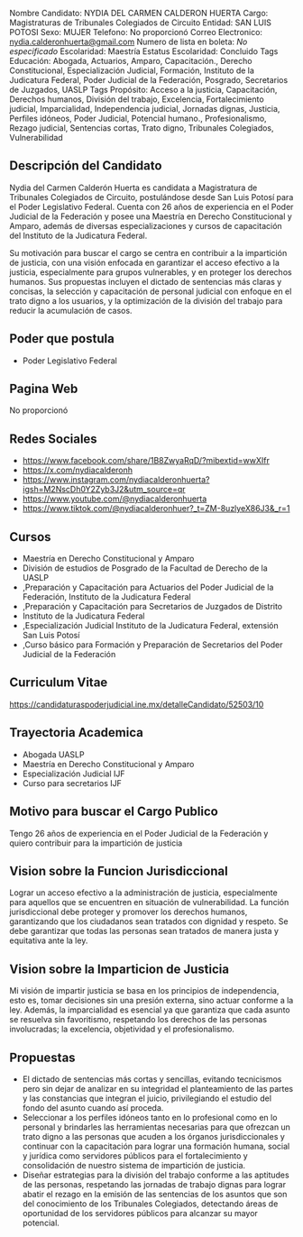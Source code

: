 Nombre Candidato: NYDIA DEL CARMEN CALDERON HUERTA
Cargo: Magistraturas de Tribunales Colegiados de Circuito
Entidad: SAN LUIS POTOSI
Sexo: MUJER
Telefono: No proporcionó
Correo Electronico: nydia.calderonhuerta@gmail.com
Numero de lista en boleta: *No especificado*
Escolaridad: Maestría
Estatus Escolaridad: Concluido
Tags Educación: Abogada, Actuarios, Amparo, Capacitación., Derecho Constitucional, Especialización Judicial, Formación, Instituto de la Judicatura Federal, Poder Judicial de la Federación, Posgrado, Secretarios de Juzgados, UASLP
Tags Propósito: Acceso a la justicia, Capacitación, Derechos humanos, División del trabajo, Excelencia, Fortalecimiento judicial, Imparcialidad, Independencia judicial, Jornadas dignas, Justicia, Perfiles idóneos, Poder Judicial, Potencial humano., Profesionalismo, Rezago judicial, Sentencias cortas, Trato digno, Tribunales Colegiados, Vulnerabilidad


## Descripción del Candidato 

Nydia del Carmen Calderón Huerta es candidata a Magistratura de Tribunales Colegiados de Circuito, postulándose desde San Luis Potosí para el Poder Legislativo Federal. Cuenta con 26 años de experiencia en el Poder Judicial de la Federación y posee una Maestría en Derecho Constitucional y Amparo, además de diversas especializaciones y cursos de capacitación del Instituto de la Judicatura Federal.

Su motivación para buscar el cargo se centra en contribuir a la impartición de justicia, con una visión enfocada en garantizar el acceso efectivo a la justicia, especialmente para grupos vulnerables, y en proteger los derechos humanos. Sus propuestas incluyen el dictado de sentencias más claras y concisas, la selección y capacitación de personal judicial con enfoque en el trato digno a los usuarios, y la optimización de la división del trabajo para reducir la acumulación de casos.


## Poder que postula

- Poder Legislativo Federal


## Pagina Web

No proporcionó


## Redes Sociales

- https://www.facebook.com/share/1B8ZwyaRqD/?mibextid=wwXIfr
- https://x.com/nydiacalderonh
- https://www.instagram.com/nydiacalderonhuerta?igsh=M2NscDh0Y2Zyb3J2&utm_source=qr
- https://www.youtube.com/@nydiacalderonhuerta
- https://www.tiktok.com/@nydiacalderonhuer?_t=ZM-8uzlyeX86J3&_r=1


## Cursos

- Maestría en Derecho Constitucional y Amparo
- División de estudios de Posgrado de la Facultad de Derecho de la UASLP
- ,Preparación y Capacitación para Actuarios del Poder Judicial de la Federación, Instituto de la Judicatura Federal
- ,Preparación y Capacitación para Secretarios de Juzgados de Distrito
- Instituto de la Judicatura Federal
- ,Especialización Judicial Instituto de la Judicatura Federal, extensión San Luis Potosí
- ,Curso básico para Formación y Preparación de Secretarios del Poder Judicial de la Federación


## Curriculum Vitae

https://candidaturaspoderjudicial.ine.mx/detalleCandidato/52503/10


## Trayectoria Academica

- Abogada UASLP
- Maestría en Derecho Constitucional y Amparo
- Especialización Judicial IJF
- Curso para secretarios IJF


## Motivo para buscar el Cargo Publico

Tengo 26 años de experiencia en el Poder Judicial de la Federación y quiero contribuir para la impartición de justicia


## Vision sobre la Funcion Jurisdiccional

Lograr un acceso efectivo a la administración de justicia, especialmente para aquellos que se encuentren en situación de vulnerabilidad. La función jurisdiccional debe proteger y promover los derechos humanos, garantizando que los ciudadanos sean tratados con dignidad y respeto. Se debe garantizar que todas las personas sean tratados de manera justa y equitativa ante la ley.


## Vision sobre la Imparticion de Justicia

Mi visión de impartir justicia se basa en los principios de independencia, esto es, tomar decisiones sin una presión externa, sino actuar conforme a la ley. Además, la imparcialidad es esencial ya que garantiza que cada asunto se resuelva sin favoritismo, respetando los derechos de las personas involucradas; la excelencia, objetividad y el profesionalismo.


## Propuestas

- El dictado de sentencias más cortas y sencillas, evitando tecnicismos pero sin dejar de analizar en su integridad el planteamiento de las partes y las constancias que integran el juicio, privilegiando el estudio del fondo del asunto cuando así proceda.
- Seleccionar a los perfiles idóneos tanto en lo profesional como en lo personal y brindarles las herramientas necesarias para que ofrezcan un trato digno a las personas que acuden a los órganos jurisdiccionales y continuar con la capacitación para lograr una formación humana, social y jurídica como servidores públicos para el fortalecimiento y consolidación de nuestro sistema de impartición de justicia.
- Diseñar estrategias para la división del trabajo conforme a las aptitudes de las personas, respetando las jornadas de trabajo dignas para lograr abatir el rezago en la emisión de las sentencias de los asuntos que son del conocimiento de los Tribunales Colegiados, detectando áreas de oportunidad de los servidores públicos para alcanzar su mayor potencial.

